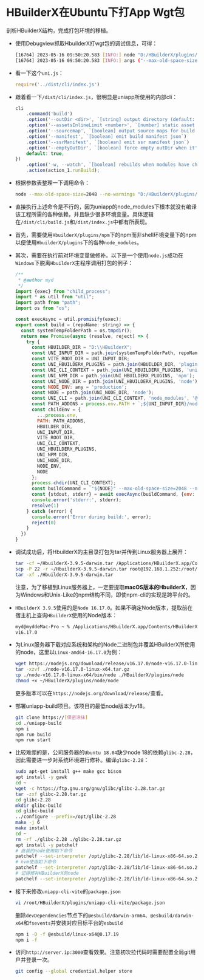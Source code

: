 # HBuilderX在Ubuntu下打App Wgt包

剖析HBuilderX结构，完成打包环境的移植。

* 使用Debugview抓取HbuilderX打wgt包的调试信息，可得：

   ```sh
  [16764] 2023-05-16 09:50:20.583 [INFO:] node "D:/HBuilderX/plugins/node/node.exe"
  [16764] 2023-05-16 09:50:20.583 [INFO:] args ("--max-old-space-size=2048", "--no-warnings", "D:/HBuilderX/plugins/uniapp-cli-vite/node_modules/@dcloudio/vite-plugin-uni/bin/uni.js")
  ```

* 看一下这个`uni.js`：

  ```javascript
  require('../dist/cli/index.js')
  ```

* 跟着看一下`/dist/cli/index.js`，很明显是uniapp所使用的内部cli：

  ```javascript
  cli
      .command('build')
      .option('--outDir <dir>', `[string] output directory (default: dist)`)
      .option('--assetsInlineLimit <number>', `[number] static asset base64 inline threshold in bytes (default: 4096)`)
      .option('--sourcemap', `[boolean] output source maps for build (default: false)`)
      .option('--manifest', `[boolean] emit build manifest json`)
      .option('--ssrManifest', `[boolean] emit ssr manifest json`)
      .option('--emptyOutDir', `[boolean] force empty outDir when it's outside of root`, {
      default: true,
  })
      .option('-w, --watch', `[boolean] rebuilds when modules have changed on disk`)
      .action(action_1.runBuild);
  ```

* 根据参数表整理一下调用命令：

  ```sh
  node --max-old-space-size=2048 --no-warnings "D:/HBuilderX/plugins/uniapp-cli-vite/node_modules/@dcloudio/vite-plugin-uni/bin/uni.js" build --platform app --outDir "D:/test/crp-app-dist"
  ```

* 直接执行上述命令是不行的，因为uniapp的node_modules下根本就没有编译该工程所需的各种依赖，并且缺少很多环境变量。具体逻辑在`/dist/cli/build.js`和`/dist/index.js`中都有所表现。

* 首先，需要使用`HbuilderX/plugins/npm`下的npm而非shell环境变量下的npm以便使用`HbuilderX/plugins`下的各种`node_modules`。

* 其次，需要在执行前对环境变量做修补。以下是一个使用`node.js`成功在`Windows`下脱离`HbuilderX`主程序调用打包的例子：

  ```javascript
  /**
   * @author myd
   */
  import {exec} from "child_process";
  import * as util from "util";
  import path from "path";
  import os from "os";
  
  const execAsync = util.promisify(exec);
  export const build = (repoName: string) => {
    const systemTempFolderPath = os.tmpdir();
    return new Promise(async (resolve, reject) => {
      try {
        const HBUILDER_DIR = "D:\\HBuilderX";
        const UNI_INPUT_DIR = path.join(systemTempFolderPath, repoName);
        const VITE_ROOT_DIR = UNI_INPUT_DIR;
        const UNI_HBUILDERX_PLUGINS = path.join(HBUILDER_DIR, 'plugins');
        const UNI_CLI_CONTEXT = path.join(UNI_HBUILDERX_PLUGINS, 'uniapp-cli-vite');
        const UNI_NPM_DIR = path.join(UNI_HBUILDERX_PLUGINS, 'npm');
        const UNI_NODE_DIR = path.join(UNI_HBUILDERX_PLUGINS, 'node');
        const NODE_ENV: any = 'production';
        const NODE = path.join(UNI_NODE_DIR, 'node');
        const UNI_CLI = path.join(UNI_CLI_CONTEXT, 'node_modules', '@dcloudio', 'vite-plugin-uni', 'bin', 'uni.js');
        const PATH_ADDONS = process.env.PATH + `;${UNI_INPUT_DIR}/node_modules/.bin;`;
        const childEnv = {
          ...process.env,
          PATH: PATH_ADDONS,
          HBUILDER_DIR,
          UNI_INPUT_DIR,
          VITE_ROOT_DIR,
          UNI_CLI_CONTEXT,
          UNI_HBUILDERX_PLUGINS,
          UNI_NPM_DIR,
          UNI_NODE_DIR,
          NODE_ENV,
          NODE
        };
        process.chdir(UNI_CLI_CONTEXT);
        const buildCommand = `"${NODE}" --max-old-space-size=2048 --no-warnings "${UNI_CLI}" build --platform app --outDir ${path.join(systemTempFolderPath, repoName + '-dist')}`
        const {stdout, stderr} = await execAsync(buildCommand, {env: {...childEnv}});
        console.error('stderr:', stderr);
        resolve(1)
      } catch (error) {
        console.error('Error during build:', error);
        reject(0)
      }
    })
  }
  ```

* 调试成功后，将HbuilderX的主目录打包为tar并传到Linux服务器上展开：

  ```sh
  tar -cf ~/HbuilderX-3.9.5-darwin.tar /Applications/HBuilderX.app/Contents/HBuilderX
  scp -P 22 -r ~/HbuilderX-3.9.5-darwin.tar root@192.168.1.252:/root/
  tar -xf ./HbuilderX-3.9.5-darwin.tar
  ```

  注意，为了移植到Linux服务器上，一定要提取**macOS版本的HbuilderX**，因为Windows和Unix-Like的npm结构不同，即使npm-cli的实现是跨平台的。

* `HBuilderX 3.9.5`使用的是`Node 16.17.0`。如果不确定Node版本，提取前在宿主机上查询`HBuilderX`使用的Node版本：

  ```sh
  myd@myddeMac-Pro ~ % /Applications/HBuilderX.app/Contents/HBuilderX/plugins/node/node -v
  v16.17.0
  ```

* 为Linux服务器下载对应系统和架构的Node二进制包并覆盖HBuilderX所使用的node，这里以`Linux-amd64-16.17.0`为例：

  ```sh
  wget https://nodejs.org/download/release/v16.17.0/node-v16.17.0-linux-x64.tar.gz
  tar -xzvf ./node-v16.17.0-linux-x64.tar.gz
  cp ./node-v16.17.0-linux-x64/bin/node ./HBuilderX/plugins/node
  chmod +x ~/HBuilderX/plugins/node/node
  ```

  更多版本可以在`https://nodejs.org/download/release/`查看。

* 部署uniapp-build项目。该项目的最低node版本为v18。

  ```sh
  git clone https://[保密涂抹]
  cd ./uniapp-build
  npm i
  npm run build
  npm run start
  ```
  
* 比较难绷的是，公司服务器的`Ubuntu 18.04`缺少node 18的依赖`glibc-2.28`，因此需要进一步对系统环境进行修补。编译`glibc-2.28`：

   ```sh
   sudo apt-get install g++ make gcc bison
   apt install -y gawk
   cd ~
   wget -c https://ftp.gnu.org/gnu/glibc/glibc-2.28.tar.gz
   tar -zxf glibc-2.28.tar.gz
   cd glibc-2.28
   mkdir glibc-build
   cd glibc-build
   ../configure --prefix=/opt/glibc-2.28
   make -j 6
   make install
   cd ~
   rm -rf ./glibc-2.28 ./glibc-2.28.tar.gz
   apt install -y patchelf
   # 直装的node使用如下命令
   patchelf --set-interpreter /opt/glibc-2.28/lib/ld-linux-x86-64.so.2 --set-rpath /opt/glibc-2.28/lib/:/lib/x86_64-linux-gnu/:/usr/lib/x86_64-linux-gnu/ /usr/local/bin/node
   # nvm使用如下命令
   patchelf --set-interpreter /opt/glibc-2.28/lib/ld-linux-x86-64.so.2 --set-rpath /opt/glibc-2.28/lib/:/lib/x86_64-linux-gnu/:/usr/lib/x86_64-linux-gnu/ /root/.nvm/versions/node/v18.18.2/bin/node
   # 记得修补HBuilderX的node
   patchelf --set-interpreter /opt/glibc-2.28/lib/ld-linux-x86-64.so.2 --set-rpath /opt/glibc-2.28/lib/:/lib/x86_64-linux-gnu/:/usr/lib/x86_64-linux-gnu/ ~/HBuilderX/plugins/node/node
   ```

* 接下来修改`uniapp-cli-vite`的`package.json`

   ```sh
   vi /root/HBuilderX/plugins/uniapp-cli-vite/package.json
   ```

   删除`devDependencies`节点下的`@esbuild/darwin-arm64`、`@esbuild/darwin-x64`和`fsevents`并安装对应目标平台的`esbuild`

   ```sh
   npm i -D -f @esbuild/linux-x64@0.17.19
   npm i -f
   ```

* 访问`http://server.ip:3000`查看效果。注意初次拉代码时需要配置全局git用户并登录一次。

   ```sh
   git config --global credential.helper store
   ```

   